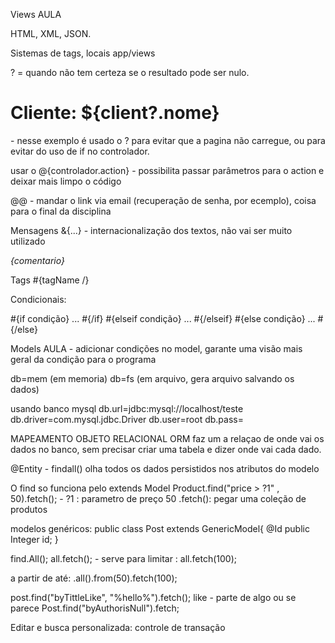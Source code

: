 Views AULA

HTML, XML, JSON.

Sistemas de tags, locais app/views

? = quando não tem certeza se o resultado pode ser nulo.

<h1>Cliente: ${client?.nome}</h1> - nesse exemplo é usado o ? para evitar que a pagina não carregue,
ou para evitar do uso de if no controlador.

usar o @{controlador.action} - possibilita passar parâmetros para o action e deixar mais limpo o código

@@ - mandar o link via email (recuperação de senha, por ecemplo), coisa para o final da disciplina

Mensagens &{...} - internacionalização dos textos, não vai ser muito utilizado

*{comentario}*

Tags #{tagName /}

Condicionais: 

#{if condição}
...
#{/if}
#{elseif condição}
...
#{/elseif}
#{else condição}
...
#{/else}

Models AULA - adicionar condições no model, garante uma visão mais geral da condição para o programa

db=mem (em memoria)
db=fs (em arquivo, gera arquivo salvando os dados)

usando banco mysql
db.url=jdbc:mysql://localhost/teste
db.driver=com.mysql.jdbc.Driver
db.user=root
db.pass=

MAPEAMENTO OBJETO RELACIONAL
ORM faz um a relaçao de onde vai os dados no banco, sem precisar criar uma tabela e dizer onde vai cada dado.

@Entity - findall() olha todos os dados persistidos nos atributos do modelo

O find so funciona pelo extends Model
Product.find("price > ?1" , 50).fetch(); - ?1 : parametro de preço 50 .fetch(): pegar uma coleção de produtos

modelos genéricos: public class Post extends GenericModel{
@Id 
public Integer id;
}

find.All();
all.fetch(); - serve para limitar : all.fetch(100);

a partir de até: .all().from(50).fetch(100);

post.find("byTittleLike", "%hello%").fetch(); like - parte de algo ou se parece
Post.find("byAuthorisNull").fetch; 

Editar e busca personalizada: controle de transação
